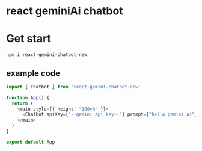 # react geminiAi chatbot

# Get start
`npm i react-gemini-chatbot-new`

## example code

```typescript
import { Chatbot } from 'react-gemini-chatbot-new'

function App() {
  return (
    <main style={{ height: "100vh" }}>
      <Chatbot apiKey={"--gemini api key--"} prompt={"hello gemini ai"} />
    </main>
  )
}

export default App
```
